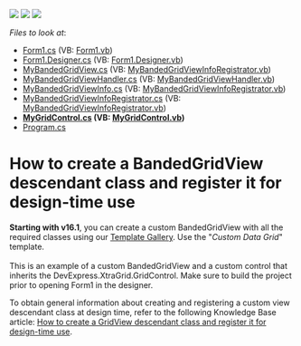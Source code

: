 <!-- default badges list -->
![](https://img.shields.io/endpoint?url=https://codecentral.devexpress.com/api/v1/VersionRange/128626485/14.1.4%2B)
[![](https://img.shields.io/badge/Open_in_DevExpress_Support_Center-FF7200?style=flat-square&logo=DevExpress&logoColor=white)](https://supportcenter.devexpress.com/ticket/details/T122275)
[![](https://img.shields.io/badge/📖_How_to_use_DevExpress_Examples-e9f6fc?style=flat-square)](https://docs.devexpress.com/GeneralInformation/403183)
<!-- default badges end -->
<!-- default file list -->
*Files to look at*:

* [Form1.cs](./CS/MyBandedGridView/Form1.cs) (VB: [Form1.vb](./VB/MyBandedGridView/Form1.vb))
* [Form1.Designer.cs](./CS/MyBandedGridView/Form1.Designer.cs) (VB: [Form1.Designer.vb](./VB/MyBandedGridView/Form1.Designer.vb))
* [MyBandedGridView.cs](./CS/MyBandedGridView/MyBandedGridView.cs) (VB: [MyBandedGridViewInfoRegistrator.vb](./VB/MyBandedGridView/MyBandedGridViewInfoRegistrator.vb))
* [MyBandedGridViewHandler.cs](./CS/MyBandedGridView/MyBandedGridViewHandler.cs) (VB: [MyBandedGridViewHandler.vb](./VB/MyBandedGridView/MyBandedGridViewHandler.vb))
* [MyBandedGridViewInfo.cs](./CS/MyBandedGridView/MyBandedGridViewInfo.cs) (VB: [MyBandedGridViewInfoRegistrator.vb](./VB/MyBandedGridView/MyBandedGridViewInfoRegistrator.vb))
* [MyBandedGridViewInfoRegistrator.cs](./CS/MyBandedGridView/MyBandedGridViewInfoRegistrator.cs) (VB: [MyBandedGridViewInfoRegistrator.vb](./VB/MyBandedGridView/MyBandedGridViewInfoRegistrator.vb))
* **[MyGridControl.cs](./CS/MyBandedGridView/MyGridControl.cs) (VB: [MyGridControl.vb](./VB/MyBandedGridView/MyGridControl.vb))**
* [Program.cs](./CS/MyBandedGridView/Program.cs)
<!-- default file list end -->
# How to create a BandedGridView descendant class and register it for design-time use


<p><strong>Starting with v16.1</strong>, you can create a custom BandedGridView with all the required classes using our <a href="https://documentation.devexpress.com/#WindowsForms/CustomDocument16492">Template Gallery</a>. Use the "<em>Custom Data Grid</em>" template.<br><br>This is an example of a custom BandedGridView and a custom control that inherits the DevExpress.XtraGrid.GridControl. Make sure to build the project prior to opening Form1 in the designer.</p>
<p>To obtain general information about creating and registering a custom view descendant class at design time, refer to the following Knowledge Base article: <a href="https://www.devexpress.com/Support/Center/p/A859">How to create a GridView descendant class and register it for design-time use</a>.</p>

<br/>


